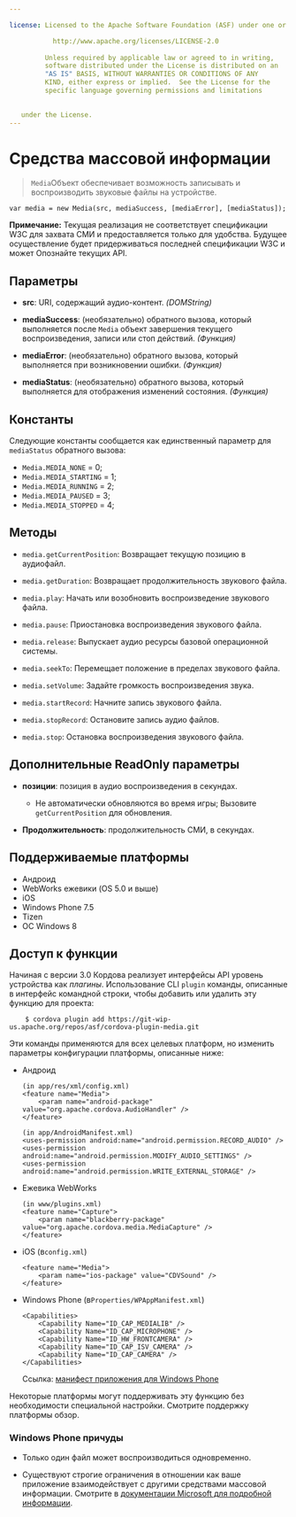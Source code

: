 ```yaml
---

license: Licensed to the Apache Software Foundation (ASF) under one or more contributor license agreements. See the NOTICE file distributed with this work for additional information regarding copyright ownership. The ASF licenses this file to you under the Apache License, Version 2.0 (the "License"); you may not use this file except in compliance with the License. You may obtain a copy of the License at

           http://www.apache.org/licenses/LICENSE-2.0
    
         Unless required by applicable law or agreed to in writing,
         software distributed under the License is distributed on an
         "AS IS" BASIS, WITHOUT WARRANTIES OR CONDITIONS OF ANY
         KIND, either express or implied.  See the License for the
         specific language governing permissions and limitations
    

   under the License.
---
```


# Средства массовой информации

> `Media`Объект обеспечивает возможность записывать и воспроизводить звуковые файлы на устройстве.

    var media = new Media(src, mediaSuccess, [mediaError], [mediaStatus]);
    

**Примечание:** Текущая реализация не соответствует спецификации W3C для захвата СМИ и предоставляется только для удобства. Будущее осуществление будет придерживаться последней спецификации W3C и может Опознайте текущих API.

## Параметры

*   **src**: URI, содержащий аудио-контент. *(DOMString)*

*   **mediaSuccess**: (необязательно) обратного вызова, который выполняется после `Media` объект завершения текущего воспроизведения, записи или стоп действий. *(Функция)*

*   **mediaError**: (необязательно) обратного вызова, который выполняется при возникновении ошибки. *(Функция)*

*   **mediaStatus**: (необязательно) обратного вызова, который выполняется для отображения изменений состояния. *(Функция)*

## Константы

Следующие константы сообщается как единственный параметр для `mediaStatus` обратного вызова:

*   `Media.MEDIA_NONE` = 0;
*   `Media.MEDIA_STARTING` = 1;
*   `Media.MEDIA_RUNNING` = 2;
*   `Media.MEDIA_PAUSED` = 3;
*   `Media.MEDIA_STOPPED` = 4;

## Методы

*   `media.getCurrentPosition`: Возвращает текущую позицию в аудиофайл.

*   `media.getDuration`: Возвращает продолжительность звукового файла.

*   `media.play`: Начать или возобновить воспроизведение звукового файла.

*   `media.pause`: Приостановка воспроизведения звукового файла.

*   `media.release`: Выпускает аудио ресурсы базовой операционной системы.

*   `media.seekTo`: Перемещает положение в пределах звукового файла.

*   `media.setVolume`: Задайте громкость воспроизведения звука.

*   `media.startRecord`: Начните запись звукового файла.

*   `media.stopRecord`: Остановите запись аудио файлов.

*   `media.stop`: Остановка воспроизведения звукового файла.

## Дополнительные ReadOnly параметры

*   **позиции**: позиция в аудио воспроизведения в секундах.
    
    *   Не автоматически обновляются во время игры; Вызовите `getCurrentPosition` для обновления.

*   **Продолжительность**: продолжительность СМИ, в секундах.

## Поддерживаемые платформы

*   Андроид
*   WebWorks ежевики (OS 5.0 и выше)
*   iOS
*   Windows Phone 7.5
*   Tizen
*   ОС Windows 8

## Доступ к функции

Начиная с версии 3.0 Кордова реализует интерфейсы API уровень устройства как *плагины*. Использование CLI `plugin` команды, описанные в интерфейс командной строки, чтобы добавить или удалить эту функцию для проекта:

        $ cordova plugin add https://git-wip-us.apache.org/repos/asf/cordova-plugin-media.git
        

Эти команды применяются для всех целевых платформ, но изменить параметры конфигурации платформы, описанные ниже:

*   Андроид
    
        (in app/res/xml/config.xml)
        <feature name="Media">
            <param name="android-package" value="org.apache.cordova.AudioHandler" />
        </feature>
        
        (in app/AndroidManifest.xml)
        <uses-permission android:name="android.permission.RECORD_AUDIO" />
        <uses-permission android:name="android.permission.MODIFY_AUDIO_SETTINGS" />
        <uses-permission android:name="android.permission.WRITE_EXTERNAL_STORAGE" />
        

*   Ежевика WebWorks
    
        (in www/plugins.xml)
        <feature name="Capture">
            <param name="blackberry-package" value="org.apache.cordova.media.MediaCapture" />
        </feature>
        

*   iOS (в`config.xml`)
    
        <feature name="Media">
            <param name="ios-package" value="CDVSound" />
        </feature>
        

*   Windows Phone (в`Properties/WPAppManifest.xml`)
    
        <Capabilities>
            <Capability Name="ID_CAP_MEDIALIB" />
            <Capability Name="ID_CAP_MICROPHONE" />
            <Capability Name="ID_HW_FRONTCAMERA" />
            <Capability Name="ID_CAP_ISV_CAMERA" />
            <Capability Name="ID_CAP_CAMERA" />
        </Capabilities>
        
    
    Ссылка: [манифест приложения для Windows Phone][1]

 [1]: http://msdn.microsoft.com/en-us/library/ff769509%28v=vs.92%29.aspx

Некоторые платформы могут поддерживать эту функцию без необходимости специальной настройки. Смотрите поддержку платформы обзор.

### Windows Phone причуды

*   Только один файл может воспроизводиться одновременно.

*   Существуют строгие ограничения в отношении как ваше приложение взаимодействует с другими средствами массовой информации. Смотрите в [документации Microsoft для подробной информации][2].

 [2]: http://msdn.microsoft.com/en-us/library/windowsphone/develop/hh184838(v=vs.92).aspx